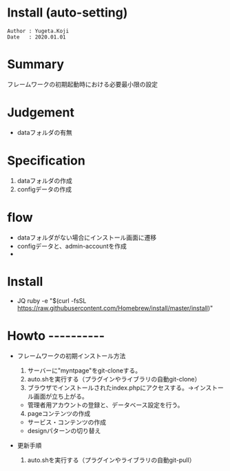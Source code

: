 Install (auto-setting)
==

```
Author : Yugeta.Koji
Date   : 2020.01.01
```

# Summary
フレームワークの初期起動時における必要最小限の設定

# Judgement
- dataフォルダの有無

# Specification
1. dataフォルダの作成
2. configデータの作成

# flow
- dataフォルダがない場合にインストール画面に遷移
- configデータと、admin-accountを作成
- 

# Install
- JQ
ruby -e "$(curl -fsSL https://raw.githubusercontent.com/Homebrew/install/master/install)"

# Howto ----------
- フレームワークの初期インストール方法
  1. サーバーに"myntpage"をgit-cloneする。
  2. auto.shを実行する（プラグインやライブラリの自動git-clone）
  3. ブラウザでインストールされたindex.phpにアクセスする。→インストール画面が立ち上がる。
    - 管理者用アカウントの登録と、データベース設定を行う。
  4. pageコンテンツの作成
    - サービス・コンテンツの作成
    - designパターンの切り替え

- 更新手順
  1. auto.shを実行する（プラグインやライブラリの自動git-pull）



